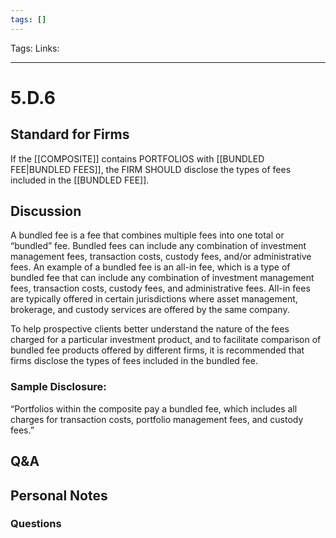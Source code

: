 ```yaml
---
tags: []
---
```

Tags:
Links: 
___
# 5.D.6
## Standard for Firms
If the [[COMPOSITE]] contains PORTFOLIOS with [[BUNDLED FEE|BUNDLED FEES]], the FIRM SHOULD disclose the types of fees included in the [[BUNDLED FEE]].
## Discussion
A bundled fee is a fee that combines multiple fees into one total or “bundled” fee. Bundled fees can include any combination of investment management fees, transaction costs, custody fees, and/or administrative fees. An example of a bundled fee is an all-in fee, which is a type of bundled fee that can include any combination of investment management fees, transaction costs, custody fees, and administrative fees. All-in fees are typically offered in certain jurisdictions where asset management, brokerage, and custody services are offered by the same company.

To help prospective clients better understand the nature of the fees charged for a particular investment product, and to facilitate comparison of bundled fee products offered by different firms, it is recommended that firms disclose the types of fees included in the bundled fee.
### Sample Disclosure:
“Portfolios within the composite pay a bundled fee, which includes all charges for transaction costs, portfolio management fees, and custody fees.”
## Q&A

## Personal Notes

### Questions